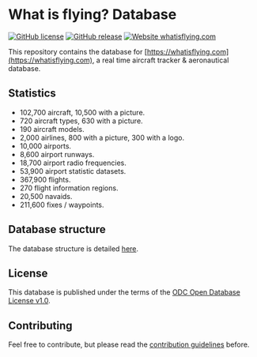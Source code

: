 <div style="text-align:center"><img src="logo.png" alt=""></div>

# What is flying? Database

[![GitHub license](https://img.shields.io/github/license/jbroutier/whatisflying-db)](https://github.com/jbroutier/whatisflying-db/blob/master/LICENSE) [![GitHub release](https://img.shields.io/github/release/jbroutier/whatisflying-db)](https://github.com/jbroutier/whatisflying-db/releases/) [![Website whatisflying.com](https://img.shields.io/website?url=https%3A%2F%2Fwhatisflying.com)](https://whatisflying.com/)

This repository contains the database for [https://whatisflying.com](https://whatisflying.com), a real time aircraft tracker & aeronautical database.

## Statistics

- 102,700 aircraft, 10,500 with a picture.
- 720 aircraft types, 630 with a picture.
- 190 aircraft models.
- 2,000 airlines, 800 with a picture, 300 with a logo.
- 10,000 airports.
- 8,600 airport runways.
- 18,700 airport radio frequencies.
- 53,900 airport statistic datasets.
- 367,900 flights.
- 270 flight information regions.
- 20,500 navaids.
- 211,600 fixes / waypoints.

## Database structure

The database structure is detailed [here](docs/STRUCTURE.md).

## License

This database is published under the terms of the [ODC Open Database License v1.0](https://spdx.org/licenses/ODbL-1.0.html).

## Contributing

Feel free to contribute, but please read the [contribution guidelines](CONTRIBUTING.md) before.
